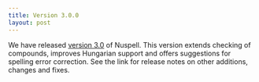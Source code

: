 ```yaml
---
title: Version 3.0.0
layout: post
---
```

We have released [version 3.0](https://github.com/nuspell/nuspell/releases/tag/v3.0.0) of Nuspell. This version extends checking of compounds, improves Hungarian support and offers suggestions for spelling error correction. See the link for release notes on other additions, changes and fixes.
